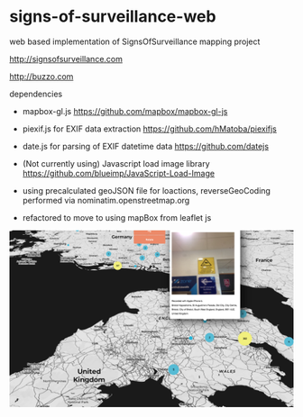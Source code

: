 # signs-of-surveillance-web
web based implementation of SignsOfSurveillance mapping project

http://signsofsurveillance.com

http://buzzo.com

dependencies

 * mapbox-gl.js https://github.com/mapbox/mapbox-gl-js
 * piexif.js for EXIF data extraction https://github.com/hMatoba/piexifjs
 * date.js for parsing of EXIF datetime data https://github.com/datejs
 * (Not currently using) Javascript load image library https://github.com/blueimp/JavaScript-Load-Image
 * using precalculated geoJSON file for loactions, reverseGeoCoding performed via nominatim.openstreetmap.org

* refactored to move to using mapBox from leaflet js

![screenshot](screenshot.png)
